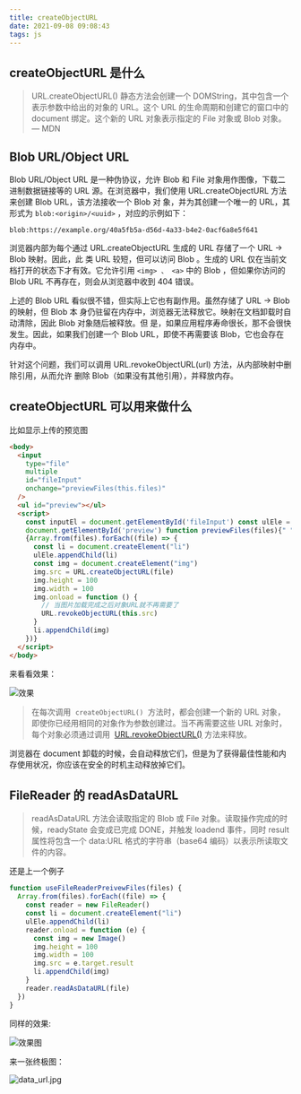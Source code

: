 ```yaml
---
title: createObjectURL
date: 2021-09-08 09:08:43
tags: js
---
```


## createObjectURL 是什么

> URL.createObjectURL() 静态方法会创建一个 DOMString，其中包含一个表示参数中给出的对象的 URL。这个 URL 的生命周期和创建它的窗口中的 document 绑定。这个新的 URL 对象表示指定的 File 对象或 Blob 对象。 — MDN

## Blob URL/Object URL

Blob URL/Object URL 是⼀种伪协议，允许 Blob 和 File 对象⽤作图像，下载⼆进制数据链接等的 URL
源。在浏览器中，我们使⽤ URL.createObjectURL ⽅法来创建 Blob URL，该⽅法接收⼀个 Blob 对
象，并为其创建⼀个唯⼀的 URL，其形式为 `blob:<origin>/<uuid>` ，对应的示例如下：

```
blob:https://example.org/40a5fb5a-d56d-4a33-b4e2-0acf6a8e5f641
```

浏览器内部为每个通过 URL.createObjectURL ⽣成的 URL 存储了⼀个 URL → Blob 映射。因此，此
类 URL 较短，但可以访问 Blob 。⽣成的 URL 仅在当前⽂档打开的状态下才有效。它允许引⽤
`<img> 、 <a>` 中的 Blob ，但如果你访问的 Blob URL 不再存在，则会从浏览器中收到 404 错误。

上述的 Blob URL 看似很不错，但实际上它也有副作⽤。虽然存储了 URL → Blob 的映射，但 Blob 本
身仍驻留在内存中，浏览器⽆法释放它。映射在⽂档卸载时⾃动清除，因此 Blob 对象随后被释放。但
是，如果应⽤程序寿命很⻓，那不会很快发⽣。因此，如果我们创建⼀个 Blob URL，即使不再需要该
Blob，它也会存在内存中。

针对这个问题，我们可以调⽤ URL.revokeObjectURL(url) ⽅法，从内部映射中删除引⽤，从⽽允许
删除 Blob（如果没有其他引⽤），并释放内存。

## createObjectURL 可以用来做什么

比如显示上传的预览图

```html
<body>
  <input
    type="file"
    multiple
    id="fileInput"
    onchange="previewFiles(this.files)"
  />
  <ul id="preview"></ul>
  <script>
    const inputEl = document.getElementById('fileInput') const ulEle =
    document.getElementById('preview') function previewFiles(files){" "}
    {Array.from(files).forEach((file) => {
      const li = document.createElement("li")
      ulEle.appendChild(li)
      const img = document.createElement("img")
      img.src = URL.createObjectURL(file)
      img.height = 100
      img.width = 100
      img.onload = function () {
        // 当图片加载完成之后对象URL就不再需要了
        URL.revokeObjectURL(this.src)
      }
      li.appendChild(img)
    })}
  </script>
</body>
```

来看看效果：

![效果](/img/createObjectURL/1.png)

> 在每次调用  `createObjectURL()`  方法时，都会创建一个新的 URL 对象，即使你已经用相同的对象作为参数创建过。当不再需要这些 URL 对象时，每个对象必须通过调用  [URL.revokeObjectURL()](https://developer.mozilla.org/zh-CN/docs/Web/API/URL/revokeObjectURL) 方法来释放。

浏览器在 document 卸载的时候，会自动释放它们，但是为了获得最佳性能和内存使用状况，你应该在安全的时机主动释放掉它们。

## FileReader 的 readAsDataURL

> readAsDataURL 方法会读取指定的 Blob 或 File 对象。读取操作完成的时候，readyState 会变成已完成 DONE，并触发 loadend 事件，同时 result 属性将包含一个 data:URL 格式的字符串（base64 编码）以表示所读取文件的内容。

还是上一个例子

```js
function useFileReaderPreivewFiles(files) {
  Array.from(files).forEach((file) => {
    const reader = new FileReader()
    const li = document.createElement("li")
    ulEle.appendChild(li)
    reader.onload = function (e) {
      const img = new Image()
      img.height = 100
      img.width = 100
      img.src = e.target.result
      li.appendChild(img)
    }
    reader.readAsDataURL(file)
  })
}
```

同样的效果:

![效果图](/img/createObjectURL/2.png)

来一张终极图：

![data_url.jpg](/img/createObjectURL/3.jpg)
